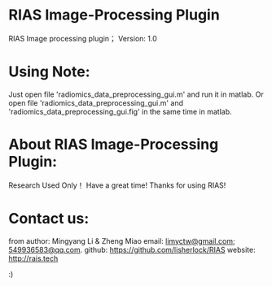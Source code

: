 # RIAS Image-Processing Plugin
RIAS Image processing plugin；
Version: 1.0

# Using Note:
Just open file 'radiomics_data_preprocessing_gui.m' and run it in matlab.
Or open file 'radiomics_data_preprocessing_gui.m' and 'radiomics_data_preprocessing_gui.fig' in the same time in matlab.

# About RIAS Image-Processing Plugin:
Research Used Only！
Have a great time!
Thanks for using RIAS!

# Contact us:
from author: Mingyang Li  &  Zheng Miao 
email: limyctw@gmail.com;  549936583@qq.com.
github: https://github.com/lisherlock/RIAS
website: http://rais.tech

:)
